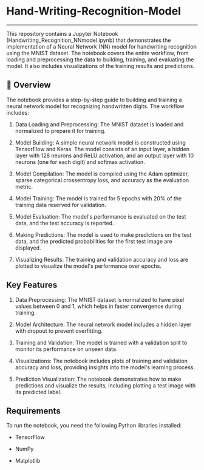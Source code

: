 # Hand-Writing-Recognition-Model
--------------------------------------------------------------------------------------------------------
This repository contains a Jupyter Notebook (Handwriting_Recognition_NNmodel.ipynb) that demonstrates the implementation of a Neural Network (NN) model for handwriting recognition using the MNIST dataset. The notebook covers the entire workflow, from loading and preprocessing the data to building, training, and evaluating the model. It also includes visualizations of the training results and predictions.

## 📸 Overview
The notebook provides a step-by-step guide to building and training a neural network model for recognizing handwritten digits. The workflow includes:

1. Data Loading and Preprocessing: The MNIST dataset is loaded and normalized to prepare it for training.

2. Model Building: A simple neural network model is constructed using TensorFlow and Keras. The model consists of an input layer, a hidden layer with 128 neurons and ReLU activation, and an output layer with 10 neurons (one for each digit) and softmax activation.

3. Model Compilation: The model is compiled using the Adam optimizer, sparse categorical crossentropy loss, and accuracy as the evaluation metric.

4. Model Training: The model is trained for 5 epochs with 20% of the training data reserved for validation.

5. Model Evaluation: The model's performance is evaluated on the test data, and the test accuracy is reported.

6. Making Predictions: The model is used to make predictions on the test data, and the predicted probabilities for the first test image are displayed.

7. Visualizing Results: The training and validation accuracy and loss are plotted to visualize the model's performance over epochs.

## Key Features
1. Data Preprocessing: The MNIST dataset is normalized to have pixel values between 0 and 1, which helps in faster convergence during training.

2. Model Architecture: The neural network model includes a hidden layer with dropout to prevent overfitting.

3. Training and Validation: The model is trained with a validation split to monitor its performance on unseen data.

4. Visualizations: The notebook includes plots of training and validation accuracy and loss, providing insights into the model's learning process.

5. Prediction Visualization: The notebook demonstrates how to make predictions and visualize the results, including plotting a test image with its predicted label.

## Requirements
To run the notebook, you need the following Python libraries installed:

- TensorFlow

- NumPy

- Matplotlib
